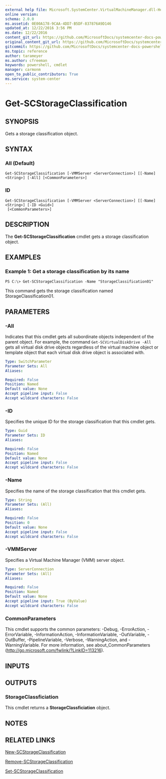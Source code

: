 ```yaml
---
external help file: Microsoft.SystemCenter.VirtualMachineManager.dll-Help.xml
online version: 
schema: 2.0.0
ms.assetid: 0E00A178-9CAA-4DD7-B5DF-837876A9D146
updated_at: 12/22/2016 3:56 PM
ms.date: 12/22/2016
content_git_url: https://github.com/MicrosoftDocs/systemcenter-docs-powershell/blob/master/systemcenter-cmdlets/SystemCenter2016/VirtualMachineManager/vlatest/Get-SCStorageClassification.md
original_content_git_url: https://github.com/MicrosoftDocs/systemcenter-docs-powershell/blob/master/systemcenter-cmdlets/SystemCenter2016/VirtualMachineManager/vlatest/Get-SCStorageClassification.md
gitcommit: https://github.com/MicrosoftDocs/systemcenter-docs-powershell/blob/96e5647587661652225fbdd2c797cd4d59d542bc/systemcenter-cmdlets/SystemCenter2016/VirtualMachineManager/vlatest/Get-SCStorageClassification.md
ms.topic: reference
author: tarameyer
ms.author: cfreeman
keywords: powershell, cmdlet
manager: carmonm
open_to_public_contributors: True
ms.service: system-center
---
```


# Get-SCStorageClassification

## SYNOPSIS
Gets a storage classification object.

## SYNTAX

### All (Default)
```
Get-SCStorageClassification [-VMMServer <ServerConnection>] [[-Name] <String>] [-All] [<CommonParameters>]
```

### ID
```
Get-SCStorageClassification [-VMMServer <ServerConnection>] [[-Name] <String>] [-ID <Guid>]
 [<CommonParameters>]
```

## DESCRIPTION
The **Get-SCStorageClassification** cmdlet gets a storage classification object.

## EXAMPLES

### Example 1: Get a storage classification by its name
```
PS C:\> Get-SCStorageClassification -Name "StorageClassification01"
```

This command gets the storage classification named StorageClassification01.

## PARAMETERS

### -All
Indicates that this cmdlet gets all subordinate objects independent of the parent object.
For example, the command `Get-SCVirtualDiskDrive -All` gets all virtual disk drive objects regardless of the virtual machine object or template object that each virtual disk drive object is associated with.

```yaml
Type: SwitchParameter
Parameter Sets: All
Aliases: 

Required: False
Position: Named
Default value: None
Accept pipeline input: False
Accept wildcard characters: False
```

### -ID
Specifies the unique ID for the storage classification that this cmdlet gets.

```yaml
Type: Guid
Parameter Sets: ID
Aliases: 

Required: False
Position: Named
Default value: None
Accept pipeline input: False
Accept wildcard characters: False
```

### -Name
Specifies the name of the storage classification that this cmdlet gets.

```yaml
Type: String
Parameter Sets: (All)
Aliases: 

Required: False
Position: 0
Default value: None
Accept pipeline input: False
Accept wildcard characters: False
```

### -VMMServer
Specifies a Virtual Machine Manager (VMM) server object.

```yaml
Type: ServerConnection
Parameter Sets: (All)
Aliases: 

Required: False
Position: Named
Default value: None
Accept pipeline input: True (ByValue)
Accept wildcard characters: False
```

### CommonParameters
This cmdlet supports the common parameters: -Debug, -ErrorAction, -ErrorVariable, -InformationAction, -InformationVariable, -OutVariable, -OutBuffer, -PipelineVariable, -Verbose, -WarningAction, and -WarningVariable. For more information, see about_CommonParameters (http://go.microsoft.com/fwlink/?LinkID=113216).

## INPUTS

## OUTPUTS

### StorageClassficiation
This cmdlet returns a **StorageClassficiation** object.

## NOTES

## RELATED LINKS

[New-SCStorageClassification](xref:SystemCenter2016/VirtualMachineManager/vlatest/New-SCStorageClassification.md)

[Remove-SCStorageClassification](xref:SystemCenter2016/VirtualMachineManager/vlatest/Remove-SCStorageClassification.md)

[Set-SCStorageClassification](xref:SystemCenter2016/VirtualMachineManager/vlatest/Set-SCStorageClassification.md)

